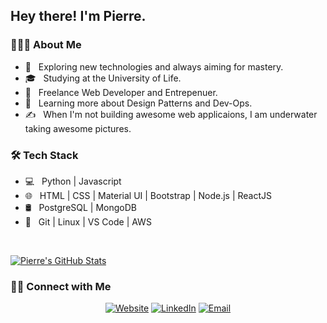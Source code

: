 <h2> Hey there! I'm Pierre.</h2>

<h3> 👨🏻‍💻 About Me </h3>

- 🤔 &nbsp; Exploring new technologies and always aiming for mastery.
- 🎓 &nbsp; Studying at the University of Life.
- 💼 &nbsp; Freelance Web Developer and Entrepenuer.
- 🌱 &nbsp; Learning more about Design Patterns and Dev-Ops.
- ✍️ &nbsp; When I'm not building awesome web applicaions, I am underwater taking awesome pictures.

<h3>🛠 Tech Stack</h3>

- 💻 &nbsp; Python | Javascript 
- 🌐 &nbsp; HTML | CSS | Material UI | Bootstrap | Node.js | ReactJS
- 🛢 &nbsp; PostgreSQL | MongoDB
- 🔧 &nbsp; Git | Linux | VS Code | AWS

<br/>

[![Pierre's GitHub Stats](https://github-readme-stats.vercel.app/api?username=subaquatic-pierre&show_icons=true)](https://github.com/AVS1508)

<h3> 🤝🏻 Connect with Me </h3>

<p align="center">
<a href="https://www.subaquatic-pierre.com/"><img alt="Website" src="https://img.shields.io/badge/:-www.subaquatic--pierre.com-blue?style=flat-square?logoWidth=70&logo=google-chrome"></a>
<a href="https://www.linkedin.com/in/pierre-du-toit-b66193a1/"><img alt="LinkedIn" src="https://img.shields.io/badge/:-Pierre du Toit-blue?style=flat-square&logo=linkedin"></a>
<a href="mailto:subaquatic-pierre@gmail.com"><img alt="Email" src="https://img.shields.io/badge/:-subaquatic--pierre@gmail.com-blue?style=flat-square&logo=gmail"></a>
</p>
